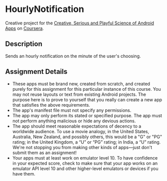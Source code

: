 # HourlyNotification

Creative project for the [Creative, Serious and Playful Science of Android Apps](https://class.coursera.org/androidapps101-001/) on [Coursera](https://www.coursera.org).

## Description
Sends an hourly notification on the minute of the user's choosing.

## Assignment Details
* These apps must be brand new, created from scratch, and created purely for this assignment for this particular instance of this course. You may not reuse layouts or text from existing Android projects. The purpose here is to prove to yourself that you really can create a new app that satisfies the above requirements.
* The app's manifest file must not specify any permissions.
* The app may only perform its stated or specified purpose. The app must not perform anything malicious or hide any devious actions.
* The app should meet reasonable expectations of decency to a worldwide audience. To use a movie analogy, in the United States, Australia, New Zealand, and possibly others, this would be a "G" or "PG" rating; in the United Kingdom, a “U” or “PG” rating; in India, a “U” rating. We're not stopping you from making other kinds of apps—just don't submit them as an assignment!
* Your apps must at least work on emulator level 10. To have confidence in your expected score, check to make sure that your app works on an emulator API level 10 and other higher-level emulators or devices if you have them.

